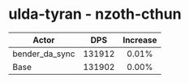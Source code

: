 # ulda-tyran - nzoth-cthun
| Actor | DPS | Increase |
|---|:---:|:---:|
|bender_da_sync|131912|0.01%|
|Base|131902|0.00%|
